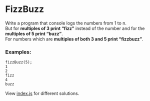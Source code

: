 # FizzBuzz

Write a program that console logs the numbers from 1 to n.  
But for **multiples of 3 print “fizz”** instead of the number and for the **multiples of 5 print “buzz”**.  
For numbers which are **multiples of both 3 and 5 print “fizzbuzz”**.  

### Examples:

```
fizzBuzz(5);
1
2
fizz
4
buzz
```

View [index.js](index.js) for different solutions.